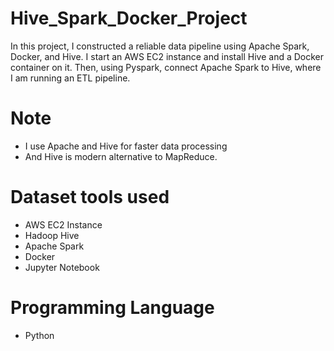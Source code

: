 # Hive_Spark_Docker_Project

In this project, I constructed a reliable data pipeline using Apache Spark, Docker, and Hive. I start an AWS EC2 instance and install Hive and a Docker container on it. Then, using Pyspark, connect Apache Spark to Hive, where I am running an ETL pipeline.

# Note

- I use Apache and Hive for faster data processing
- And Hive is modern alternative to MapReduce.

# Dataset tools used

- AWS EC2 Instance
- Hadoop Hive
- Apache Spark
- Docker
- Jupyter Notebook

# Programming Language

- Python
